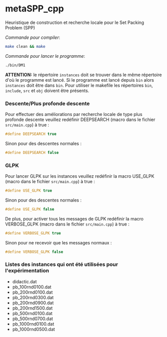 # metaSPP_cpp
Heuristique de construction et recherche locale pour le Set Packing Problem (SPP)

*Commande pour compiler*:
```bash
make clean && make
```

*Commande pour lancer le programme*:
```bash
./bin/DM1
```

**ATTENTION:** le répertoire `instances` doit se trouver dans le même répertoire
d'où le programme est lancé. Si le programme est lancé depuis `bin` alors `instances`
doit être dans `bin`. Pour utiliser le makefile les répertoires `bin`, `include`,
`src` et `obj` doivent être présents.


### Descente/Plus profonde descente
Pour effectuer des améliorations par recherche locale de type plus profonde descente
veuillez redéfinir DEEPSEARCH (macro dans le fichier `src/main.cpp`) à true :
```c
#define DEEPSEARCH true
```
Sinon pour des descentes normales :
```c
#define DEEPSEARCH false
```

### GLPK
Pour lancer GLPK sur les instances veuillez redéfinir la macro USE_GLPK (macro dans le
fichier `src/main.cpp`) à true :
```c
#define USE_GLPK true
```
Sinon pour des descentes normales :
```c
#define USE_GLPK false
```

De plus, pour activer tous les messages de GLPK redéfinir la macro VERBOSE_GLPK (macro dans
le fichier `src/main.cpp`) à true :
```c
#define VERBOSE_GLPK true
```
Sinon pour ne recevoir que les messages normaux :
```c
#define VERBOSE_GLPK false
```

### Listes des instances qui ont été utilisées pour l'expérimentation
* didactic.dat
* pb_100rnd0100.dat
* pb_200rnd0100.dat
* pb_200rnd0300.dat
* pb_200rnd0900.dat
* pb_200rnd1500.dat
* pb_500rnd0100.dat
* pb_500rnd0700.dat
* pb_1000rnd0100.dat
* pb_1000rnd0500.dat
